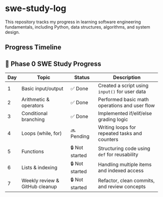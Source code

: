 # swe-study-log
This repository tracks my progress in learning software engineering fundamentals, including Python, data structures, algorithms, and system design.

## Progress Timeline

## 📅 Phase 0 SWE Study Progress

| Day | Topic                             | Status     | Description                                      |
|-----|-----------------------------------|------------|--------------------------------------------------|
| 1   | Basic input/output                | ✅ Done     | Created a script using `input()` for user data   |
| 2   | Arithmetic & operators            | ✅ Done     | Performed basic math operations and user flow    |
| 3   | Conditional branching             | ✅ Done     | Implemented if/elif/else grading logic           |
| 4   | Loops (while, for)                | 🔜 Pending  | Writing loops for repeated tasks and counters    |
| 5   | Functions                         | 🔒 Not started | Structuring code using `def` for reusability     |
| 6   | Lists & indexing                  | 🔒 Not started | Handling multiple items and indexed access       |
| 7   | Weekly review & GitHub cleanup    | 🔒 Not started | Refactor, clean commits, and review concepts     |
